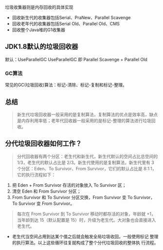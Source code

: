 垃圾收集器则是内存回收的具体实现

- 回收新生代的收集器包括Serial、PraNew、Parallel Scavenge
- 回收老年代的收集器包括Serial Old、Parallel Old、CMS
- 回收整个Java堆的G1收集器



## **JDK1.8默认的垃圾回收器**

默认：UseParallelGC
UseParallelGC 即 Parallel Scavenge + Parallel Old



### GC算法

常见的GC(垃圾回收)算法：标记-清除、标记-复制和标记-整理。



## 总结

> 新生代垃圾回收器一般采用的是复制算法，复制算法的优点是效率高，缺点是内存利用率低；老年代回收器一般采用的是标记-整理的算法进行垃圾回收。

## 分代垃圾回收器如何工作？

> 分代回收器有两个分区：老生代和新生代，新生代默认的空间占比总空间的 1/3，老生代的默认占比是 2/3。新生代使用的是复制算法，新生代里有 3 个分区：Eden、To Survivor、From Survivor，它们的默认占比是 8:1:1，它的执行流程如下：

1. 把 Eden + From Survivor 存活的对象放入 To Survivor 区；
2. 清空 Eden 和 From Survivor 分区；
3. From Survivor 和 To Survivor 分区交换，From Survivor 变 To Survivor，To Survivor 变 From Survivor。



> 每次在 From Survivor 到 To Survivor 移动时都存活的对象，年龄就 +1，当年龄到达 15（默认配置是 15）时，升级为老生代。大对象也会直接进入老生代。

* 老生代当空间占用到达某个值之后就会触发全局垃圾收回，一般使用标记
  整理的执行算法。以上这些循环往复就构成了整个分代垃圾回收的整体执
  行流程。
